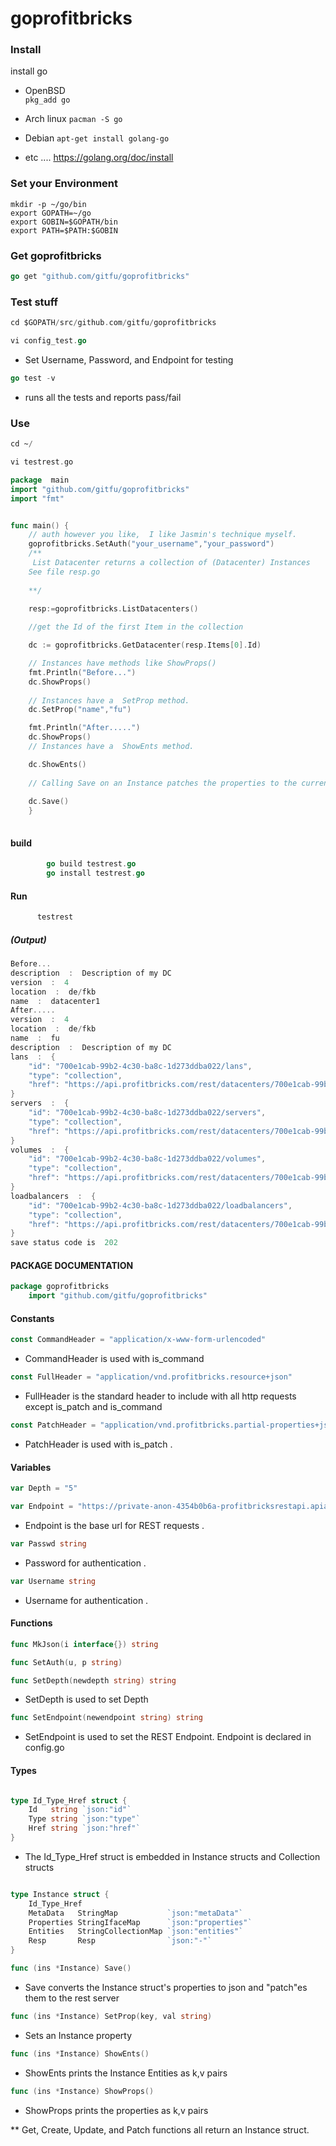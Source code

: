 # goprofitbricks

### Install 

install go 
* OpenBSD  
``` pkg_add go ```

*  Arch linux 
    ```pacman -S go```
    
* Debian 
     ``` apt-get install golang-go ```
* etc ....
      https://golang.org/doc/install

### Set your Environment

```
mkdir -p ~/go/bin
export GOPATH=~/go
export GOBIN=$GOPATH/bin
export PATH=$PATH:$GOBIN
```
### Get goprofitbricks
```go
go get "github.com/gitfu/goprofitbricks"
```
###  Test stuff
```go
cd $GOPATH/src/github.com/gitfu/goprofitbricks
```
```go
vi config_test.go
```
* Set Username, Password, and Endpoint for testing

```go
go test -v 
```
* runs all the tests and reports pass/fail 

### Use
```ada
cd ~/
```

```ada
vi testrest.go
```

```go
package  main
import "github.com/gitfu/goprofitbricks"
import "fmt"	


func main() {
	// auth however you like,  I like Jasmin's technique myself. 
	goprofitbricks.SetAuth("your_username","your_password")
	/**
	 List Datacenter returns a collection of (Datacenter) Instances
	See file resp.go
	
	**/
	
	resp:=goprofitbricks.ListDatacenters()

	//get the Id of the first Item in the collection

	dc := goprofitbricks.GetDatacenter(resp.Items[0].Id)

	// Instances have methods like ShowProps()	
	fmt.Println("Before...")
	dc.ShowProps()
	
	// Instances have a  SetProp method.
	dc.SetProp("name","fu")

	fmt.Println("After.....")
	dc.ShowProps()
	// Instances have a  ShowEnts method.

	dc.ShowEnts()
	
	// Calling Save on an Instance patches the properties to the current values. 
	
	dc.Save()
	}
	
```
#### build 
```go 
	    go build testrest.go
	    go install testrest.go
```
#### Run
```go 
	  testrest
```
##### (Output)


```go	  
Before...
description  :  Description of my DC
version  :  4
location  :  de/fkb
name  :  datacenter1
After.....
version  :  4
location  :  de/fkb
name  :  fu
description  :  Description of my DC
lans  :  {
    "id": "700e1cab-99b2-4c30-ba8c-1d273ddba022/lans",
    "type": "collection",
    "href": "https://api.profitbricks.com/rest/datacenters/700e1cab-99b2-4c30-ba8c-1d273ddba022/lans"
}
servers  :  {
    "id": "700e1cab-99b2-4c30-ba8c-1d273ddba022/servers",
    "type": "collection",
    "href": "https://api.profitbricks.com/rest/datacenters/700e1cab-99b2-4c30-ba8c-1d273ddba022/servers"
}
volumes  :  {
    "id": "700e1cab-99b2-4c30-ba8c-1d273ddba022/volumes",
    "type": "collection",
    "href": "https://api.profitbricks.com/rest/datacenters/700e1cab-99b2-4c30-ba8c-1d273ddba022/volumes"
}
loadbalancers  :  {
    "id": "700e1cab-99b2-4c30-ba8c-1d273ddba022/loadbalancers",
    "type": "collection",
    "href": "https://api.profitbricks.com/rest/datacenters/700e1cab-99b2-4c30-ba8c-1d273ddba022/loadbalancers"
}
save status code is  202

```
  


#### PACKAGE DOCUMENTATION
```go
package goprofitbricks
    import "github.com/gitfu/goprofitbricks"
```

#### Constants
```go
const CommandHeader = "application/x-www-form-urlencoded"
```
*    CommandHeader is used with is_command
```go
const FullHeader = "application/vnd.profitbricks.resource+json"
```
*    FullHeader is the standard header to include with all http requests
    except is_patch and is_command
```go
const PatchHeader = "application/vnd.profitbricks.partial-properties+json"
```
*    PatchHeader is used with is_patch .

#### Variables
```go
var Depth = "5"
```

```go
var Endpoint = "https://private-anon-4354b0b6a-profitbricksrestapi.apiary-mock.com"

```
* Endpoint is the base url for REST requests .
```go
var Passwd string
```
* Password for authentication .
```go
var Username string
```
* Username for authentication .

#### Functions
```go
func MkJson(i interface{}) string
```
```go
func SetAuth(u, p string)
```

```go
func SetDepth(newdepth string) string
```

*   SetDepth is used to set Depth

```go
func SetEndpoint(newendpoint string) string
```

*  SetEndpoint is used to set the REST Endpoint. 
  Endpoint is declared in config.go

#### Types






```go 

type Id_Type_Href struct {
    Id   string `json:"id"`
    Type string `json:"type"`
    Href string `json:"href"`
}
```
*  The Id_Type_Href struct is embedded in Instance structs and Collection structs

```go

type Instance struct {
    Id_Type_Href
    MetaData   StringMap           `json:"metaData"`
    Properties StringIfaceMap      `json:"properties"`
    Entities   StringCollectionMap `json:"entities"`
    Resp       Resp                `json:"-"`
}

```
```go
func (ins *Instance) Save()
```
* Save converts the Instance struct's properties to json and "patch"es
    them to the rest server
```go
func (ins *Instance) SetProp(key, val string)
```
* Sets an Instance property
```go
func (ins *Instance) ShowEnts()
```
* ShowEnts prints the Instance Entities as k,v pairs
```go
func (ins *Instance) ShowProps()
```   
* ShowProps prints the properties as k,v pairs


** Get, Create, Update, and Patch functions all return an Instance struct.
	
	
